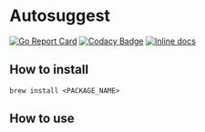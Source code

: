 # Autosuggest

[![Go Report Card](https://goreportcard.com/badge/github.com/ThomasLee94/autosuggest)](https://goreportcard.com/report/github.com/ThomasLee94/autosuggest) [![Codacy Badge](https://api.codacy.com/project/badge/Grade/3d525b63a74145278b98931ee1e46b9e)](https://www.codacy.com/manual/ThomasLee94/autosuggest?utm_source=github.com&amp;utm_medium=referral&amp;utm_content=ThomasLee94/autosuggest&amp;utm_campaign=Badge_Grade) [![Inline docs](http://inch-ci.org/github/ThomasLee94/autosuggest.svg?branch=master)](https://godoc.org/github.com/ThomasLee94/autosuggest)



## How to install

```brew install <PACKAGE_NAME>```

## How to use



